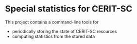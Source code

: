 # Special statistics for CERIT-SC

This project contains a command-line tools for 
* periodically storing the state of CERIT-SC resources
* computing statistics from the stored data
